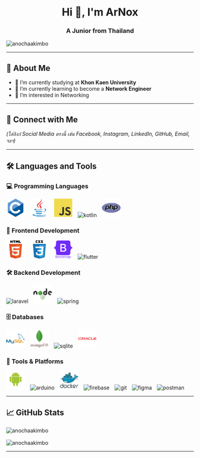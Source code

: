 <h1 align="center">Hi 👋, I'm ArNox</h1>
<h3 align="center">A Junior from Thailand</h3>

<p align="left"> <img src="https://komarev.com/ghpvc/?username=anochaakimbo&label=Profile%20views&color=0e75b6&style=flat" alt="anochaakimbo" /> </p>

---

## 🎯 About Me
- 🔭 I’m currently studying at **Khon Kaen University**  
- 🌱 I’m currently learning to become a **Network Engineer**  
- 👯 I’m interested in Networking

---

## 🔗 Connect with Me  
*(ใส่ลิงก์ Social Media ตรงนี้ เช่น Facebook, Instagram, LinkedIn, GitHub, Email, ฯลฯ)*  

---

## 🛠️ Languages and Tools  

### 💻 Programming Languages  
<p align="left">
  <img src="https://raw.githubusercontent.com/devicons/devicon/master/icons/c/c-original.svg" alt="c" width="50" height="50" style="margin-right: 10px;"/>
  <img src="https://raw.githubusercontent.com/devicons/devicon/master/icons/java/java-original.svg" alt="java" width="50" height="50" style="margin-right: 10px;"/>
  <img src="https://raw.githubusercontent.com/devicons/devicon/master/icons/javascript/javascript-original.svg" alt="javascript" width="50" height="50" style="margin-right: 10px;"/>
  <img src="https://www.vectorlogo.zone/logos/kotlinlang/kotlinlang-icon.svg" alt="kotlin" width="50" height="50" style="margin-right: 10px;"/>
  <img src="https://raw.githubusercontent.com/devicons/devicon/master/icons/php/php-original.svg" alt="php" width="50" height="50" style="margin-right: 10px;"/>
</p>

### 🎨 Frontend Development  
<p align="left">
  <img src="https://raw.githubusercontent.com/devicons/devicon/master/icons/html5/html5-original-wordmark.svg" alt="html5" width="50" height="50" style="margin-right: 10px;"/>
  <img src="https://raw.githubusercontent.com/devicons/devicon/master/icons/css3/css3-original-wordmark.svg" alt="css3" width="50" height="50" style="margin-right: 10px;"/>
  <img src="https://raw.githubusercontent.com/devicons/devicon/master/icons/bootstrap/bootstrap-plain-wordmark.svg" alt="bootstrap" width="50" height="50" style="margin-right: 10px;"/>
  <img src="https://www.vectorlogo.zone/logos/flutterio/flutterio-icon.svg" alt="flutter" width="50" height="50" style="margin-right: 10px;"/>
</p>

### 🛠️ Backend Development  
<p align="left">
  <img src="https://static-00.iconduck.com/assets.00/laravel-icon-1990x2048-xawylrh0.png" alt="laravel" width="50" height="50" style="margin-right: 10px;"/>
  <img src="https://raw.githubusercontent.com/devicons/devicon/master/icons/nodejs/nodejs-original-wordmark.svg" alt="nodejs" width="50" height="50" style="margin-right: 10px;"/>
  <img src="https://www.vectorlogo.zone/logos/springio/springio-icon.svg" alt="spring" width="50" height="50" style="margin-right: 10px;"/>
</p>

### 🗄️ Databases  
<p align="left">
  <img src="https://raw.githubusercontent.com/devicons/devicon/master/icons/mysql/mysql-original-wordmark.svg" alt="mysql" width="50" height="50" style="margin-right: 10px;"/>
  <img src="https://raw.githubusercontent.com/devicons/devicon/master/icons/mongodb/mongodb-original-wordmark.svg" alt="mongodb" width="50" height="50" style="margin-right: 10px;"/>
  <img src="https://www.vectorlogo.zone/logos/sqlite/sqlite-icon.svg" alt="sqlite" width="50" height="50" style="margin-right: 10px;"/>
  <img src="https://raw.githubusercontent.com/devicons/devicon/master/icons/oracle/oracle-original.svg" alt="oracle" width="50" height="50" style="margin-right: 10px;"/>
</p>

### 🔧 Tools & Platforms  
<p align="left">
  <img src="https://raw.githubusercontent.com/devicons/devicon/master/icons/android/android-original-wordmark.svg" alt="android" width="50" height="50" style="margin-right: 10px;"/>
  <img src="https://cdn.worldvectorlogo.com/logos/arduino-1.svg" alt="arduino" width="50" height="50" style="margin-right: 10px;"/>
  <img src="https://raw.githubusercontent.com/devicons/devicon/master/icons/docker/docker-original-wordmark.svg" alt="docker" width="50" height="50" style="margin-right: 10px;"/>
  <img src="https://www.vectorlogo.zone/logos/firebase/firebase-icon.svg" alt="firebase" width="50" height="50" style="margin-right: 10px;"/>
  <img src="https://www.vectorlogo.zone/logos/git-scm/git-scm-icon.svg" alt="git" width="50" height="50" style="margin-right: 10px;"/>
  <img src="https://www.vectorlogo.zone/logos/figma/figma-icon.svg" alt="figma" width="50" height="50" style="margin-right: 10px;"/>
  <img src="https://www.vectorlogo.zone/logos/getpostman/getpostman-icon.svg" alt="postman" width="50" height="50" style="margin-right: 10px;"/>
</p>

---

## 📈 GitHub Stats  

<p><img align="center" src="https://github-readme-stats.vercel.app/api?username=anochaakimbo&show_icons=true&locale=en" alt="anochaakimbo" /></p>

<p><img align="center" src="https://github-readme-streak-stats.herokuapp.com/?user=anochaakimbo&" alt="anochaakimbo" /></p>

---

